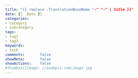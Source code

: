 ```yaml
---
title: "{{ replace .TranslationBaseName "-" "-" | title }}"
date: {{ .Date }}
categories:
- category
- subcategory
tags:
- tag1
- tag2
keywords:
- tech
comments:       false
showMeta:       false
showActions:    false
#thumbnailImage: //example.com/image.jpg
---
```


